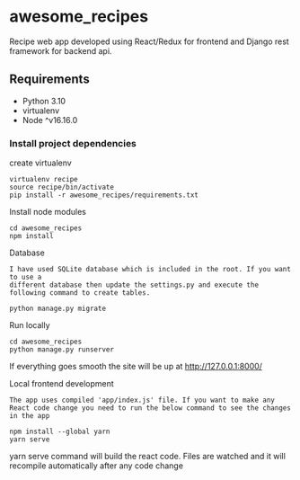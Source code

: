 # awesome_recipes

Recipe web app developed using React/Redux for frontend and Django rest framework for backend api.

## Requirements

* Python 3.10
* virtualenv
* Node ^v16.16.0

### Install project dependencies

create virtualenv 

    virtualenv recipe
    source recipe/bin/activate
    pip install -r awesome_recipes/requirements.txt

Install node modules

    cd awesome_recipes
    npm install 

Database

    I have used SQLite database which is included in the root. If you want to use a 
    different database then update the settings.py and execute the following command to create tables.

    python manage.py migrate


Run locally

    cd awesome_recipes
    python manage.py runserver


If everything goes smooth the site will be up at http://127.0.0.1:8000/

Local frontend development

    The app uses compiled 'app/index.js' file. If you want to make any React code change you need to run the below command to see the changes in the app 

    npm install --global yarn
    yarn serve

yarn serve command will build the react code. Files are watched and it will recompile automatically after any code change 
